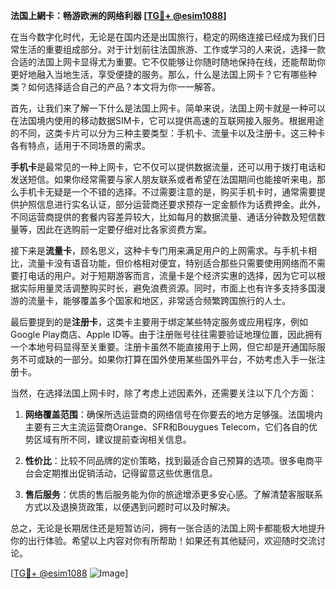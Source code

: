 **法国上網卡：畅游欧洲的网络利器 [[TG💪+ @esim1088](https://t.me/s/esim1088)]**

在当今数字化时代，无论是在国内还是出国旅行，稳定的网络连接已经成为我们日常生活的重要组成部分。对于计划前往法国旅游、工作或学习的人来说，选择一款合适的法国上网卡显得尤为重要。它不仅能够让你随时随地保持在线，还能帮助你更好地融入当地生活，享受便捷的服务。那么，什么是法国上网卡？它有哪些种类？如何选择适合自己的产品？本文将为你一一解答。

首先，让我们来了解一下什么是法国上网卡。简单来说，法国上网卡就是一种可以在法国境内使用的移动数据SIM卡，它可以提供高速的互联网接入服务。根据用途的不同，这类卡片可以分为三种主要类型：手机卡、流量卡以及注册卡。这三种卡各有特点，适用于不同场景的需求。

**手机卡**是最常见的一种上网卡，它不仅可以提供数据流量，还可以用于拨打电话和发送短信。如果你经常需要与家人朋友联系或者希望在法国期间也能接听来电，那么手机卡无疑是一个不错的选择。不过需要注意的是，购买手机卡时，通常需要提供护照信息进行实名认证，部分运营商还要求预存一定金额作为话费押金。此外，不同运营商提供的套餐内容差异较大，比如每月的数据流量、通话分钟数及短信数量等，因此在选购前一定要仔细对比各家资费方案。

接下来是**流量卡**，顾名思义，这种卡专门用来满足用户的上网需求。与手机卡相比，流量卡没有语音功能，但价格相对便宜，特别适合那些只需要使用网络而不需要打电话的用户。对于短期游客而言，流量卡是个经济实惠的选择，因为它可以根据实际用量灵活调整购买时长，避免浪费资源。同时，市面上也有许多支持多国漫游的流量卡，能够覆盖多个国家和地区，非常适合频繁跨国旅行的人士。

最后要提到的是**注册卡**，这类卡主要用于绑定某些特定服务或应用程序，例如Google Play商店、Apple ID等。由于注册账号往往需要验证地理位置，因此拥有一个本地号码显得至关重要。注册卡虽然不能直接用于上网，但它却是开通国际服务不可或缺的一部分。如果你打算在国外使用某些国外平台，不妨考虑入手一张注册卡。

当然，在选择法国上网卡时，除了考虑上述因素外，还需要关注以下几个方面：

1. **网络覆盖范围**：确保所选运营商的网络信号在你要去的地方足够强。法国境内主要有三大主流运营商Orange、SFR和Bouygues Telecom，它们各自的优势区域有所不同，建议提前查询相关信息。
   
2. **性价比**：比较不同品牌的定价策略，找到最适合自己预算的选项。很多电商平台会定期推出促销活动，记得留意这些优惠信息。

3. **售后服务**：优质的售后服务能为你的旅途增添更多安心感。了解清楚客服联系方式以及退换货政策，以便遇到问题时可以及时解决。

总之，无论是长期居住还是短暂访问，拥有一张合适的法国上网卡都能极大地提升你的出行体验。希望以上内容对你有所帮助！如果还有其他疑问，欢迎随时交流讨论。

[[TG💪+ @esim1088](https://t.me/s/esim1088) ![Image](https://i.postimg.cc/4NQfJmqS/Snipaste-2025-05-13-00-14-12.png)]